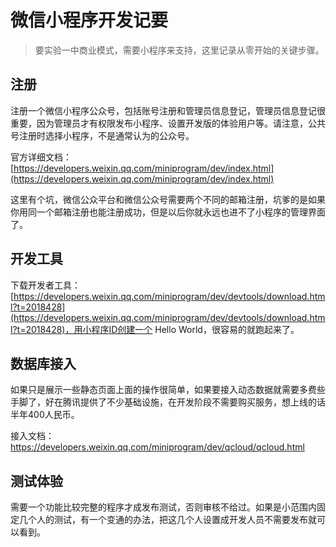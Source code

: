 # 微信小程序开发记要

> 要实验一中商业模式，需要小程序来支持，这里记录从零开始的关键步骤。

## 注册

注册一个微信小程序公众号，包括账号注册和管理员信息登记，管理员信息登记很重要，因为管理员才有权限发布小程序、设置开发版的体验用户等。请注意，公共号注册时选择小程序，不是通常认为的公众号。

官方详细文档：[https://developers.weixin.qq.com/miniprogram/dev/index.html](https://developers.weixin.qq.com/miniprogram/dev/index.html)

这里有个坑，微信公众平台和微信公众号需要两个不同的邮箱注册，坑爹的是如果你用同一个邮箱注册也能注册成功，但是以后你就永远也进不了小程序的管理界面了。

## 开发工具

下载开发者工具：[https://developers.weixin.qq.com/miniprogram/dev/devtools/download.html?t=2018428](https://developers.weixin.qq.com/miniprogram/dev/devtools/download.html?t=2018428)，用小程序ID创建一个 Hello World，很容易的就跑起来了。

## 数据库接入

如果只是展示一些静态页面上面的操作很简单，如果要接入动态数据就需要多费些手脚了，好在腾讯提供了不少基础设施，在开发阶段不需要购买服务，想上线的话半年400人民币。

接入文档：https://developers.weixin.qq.com/miniprogram/dev/qcloud/qcloud.html



## 测试体验

需要一个功能比较完整的程序才成发布测试，否则审核不给过。如果是小范围内固定几个人的测试，有一个变通的办法，把这几个人设置成开发人员不需要发布就可以看到。

